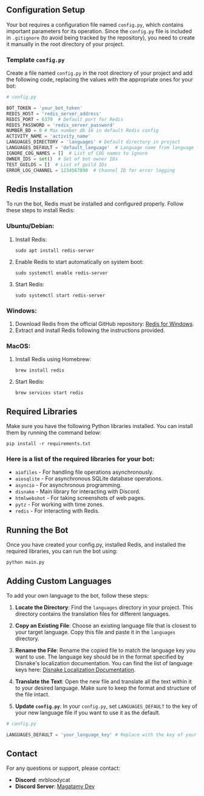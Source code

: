 ## Configuration Setup

Your bot requires a configuration file named `config.py`, which contains important parameters for its operation. Since the `config.py` file is included in `.gitignore` (to avoid being tracked by the repository), you need to create it manually in the root directory of your project.

### Template `config.py`

Create a file named `config.py` in the root directory of your project and add the following code, replacing the values with the appropriate ones for your bot:

```python
# config.py

BOT_TOKEN = 'your_bot_token'
REDIS_HOST = 'redis_server_address'
REDIS_PORT = 6379  # Default port for Redis
REDIS_PASSWORD = 'redis_server_password'
NUMBER_BD = 0 # Max number db 16 in default Redis config
ACTIVITY_NAME = 'activity_name'
LANGUAGES_DIRECTORY = 'languages' # Default directory in project
LANGUAGES_DEFAULT = 'default_language'  # Language name from language files
IGNORE_COG_NAMES = []  # List of COG names to ignore
OWNER_IDS = set()  # Set of bot owner IDs
TEST_GUILDS = []  # List of guild IDs
ERROR_LOG_CHANNEL = 1234567890  # Channel ID for error logging
```

## Redis Installation

To run the bot, Redis must be installed and configured properly. Follow these steps to install Redis:

### Ubuntu/Debian:

1. Install Redis:
    ```bush
    sudo apt install redis-server 
    ```
2. Enable Redis to start automatically on system boot:
    ```bush
    sudo systemctl enable redis-server
    ```
3. Start Redis:
    ```bush
    sudo systemctl start redis-server
    ```
   
### Windows:

1. Download Redis from the official GitHub repository: [Redis for Windows](https://github.com/microsoftarchive/redis/releases).
2. Extract and install Redis following the instructions provided.

### MacOS:

1. Install Redis using Homebrew:
    ```bush
    brew install redis
    ```
2. Start Redis:
    ```bush
    brew services start redis
    ```
   
## Required Libraries

Make sure you have the following Python libraries installed. You can install them by running the command below:
```bush
pip install -r requirements.txt
```

### Here is a list of the required libraries for your bot:

- `aiofiles` - For handling file operations asynchronously.
- `aiosqlite` - For asynchronous SQLite database operations.
- `asyncio` - For asynchronous programming.
- `disnake` - Main library for interacting with Discord.
- `htmlwebshot` - For taking screenshots of web pages. 
- `pytz` - For working with time zones.
- `redis` - For interacting with Redis.

## Running the Bot

Once you have created your config.py, installed Redis, and installed the required libraries, you can run the bot using:

```bush
python main.py
```

## Adding Custom Languages

To add your own language to the bot, follow these steps:

1. **Locate the Directory**: Find the `languages` directory in your project. This directory contains the translation files for different languages.

2. **Copy an Existing File**: Choose an existing language file that is closest to your target language. Copy this file and paste it in the `languages` directory. 

3. **Rename the File**: Rename the copied file to match the language key you want to use. The language key should be in the format specified by Disnake's localization documentation. You can find the list of language keys here: [Disnake Localization Documentation](https://docs.disnake.dev/en/latest/api/localization.html#locale).

4. **Translate the Text**: Open the new file and translate all the text within it to your desired language. Make sure to keep the format and structure of the file intact.

5. **Update `config.py`**: In your `config.py`, set `LANGUAGES_DEFAULT` to the key of your new language file if you want to use it as the default.

```python
# config.py

LANGUAGES_DEFAULT = 'your_language_key' # Replace with the key of your new language file
```

## Contact

For any questions or support, please contact:

- **Discord**: mrbloodycat
- **Discord Server**: [Magatamy Dev](https://discord.gg/KCSCXzuPs7)
